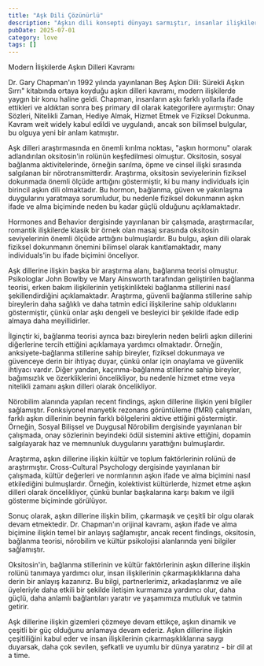 ```yaml
---
title: "Aşk Dili Çözünürlü"
description: "Aşkın dili konsepti dünyayı sarmıştır, insanlar ilişkilerde sevgiyi nasıl verdiklerini ve aldıklarını anlamalarına yardımcı olur. Ancak bu olgunun ..."
pubDate: 2025-07-01
category: love
tags: []
---
```


Modern İlişkilerde Aşkın Dilleri Kavramı

Dr. Gary Chapman'ın 1992 yılında yayınlanan  Beş Aşkın Dili: Sürekli Aşkın Sırrı" kitabında ortaya koyduğu aşkın dilleri kavramı, modern ilişkilerde yaygın bir konu haline geldi. Chapman, insanların aşkı farklı yollarla ifade ettikleri ve aldıktan sonra beş primary dil olarak kategorilere ayırmıştır: Onay Sözleri, Nitelikli Zaman, Hediye Almak, Hizmet Etmek ve Fiziksel Dokunma. Kavram weit widely kabul edildi ve uygulandı, ancak son bilimsel bulgular, bu olguya yeni bir anlam katmıştır.

Aşk dilleri araştırmasında en önemli kırılma noktası, "aşkın hormonu" olarak adlandırılan oksitosin'in rolünün keşfedilmesi olmuştur. Oksitosin, sosyal bağlanma aktivitelerinde, örneğin sarılma, öpme ve cinsel ilişki sırasında salgılanan bir nörotransmitterdir. Araştırma, oksitosin seviyelerinin fiziksel dokunmada önemli ölçüde arttığını göstermiştir, ki bu many individuals için birincil aşkın dili olmaktadır. Bu hormon, bağlanma, güven ve yakınlaşma duygularını yaratmaya sorumludur, bu nedenle fiziksel dokunmanın aşkın ifade ve alma biçiminde neden bu kadar güçlü olduğunu açıklamaktadır.

Hormones and Behavior dergisinde yayınlanan bir çalışmada, araştırmacılar, romantik ilişkilerde klasik bir örnek olan masaj sırasında oksitosin seviyelerinin önemli ölçüde arttığını bulmuşlardır. Bu bulgu, aşkın dili olarak fiziksel dokunmanın önemini bilimsel olarak kanıtlamaktadır, many individuals'in bu ifade biçimini önceliyor.

Aşk dillerine ilişkin başka bir araştırma alanı, bağlanma teorisi olmuştur. Psikologlar John Bowlby ve Mary Ainsworth tarafından geliştirilen bağlanma teorisi, erken bakım ilişkilerinin yetişkinlikteki bağlanma stillerini nasıl şekillendirdiğini açıklamaktadır. Araştırma, güvenli bağlanma stillerine sahip bireylerin daha sağlıklı ve daha tatmin edici ilişkilerine sahip olduklarını göstermiştir, çünkü onlar aşkı dengeli ve besleyici bir şekilde ifade edip almaya daha meyillidirler.

İlginçtir ki, bağlanma teorisi ayrıca bazı bireylerin neden belirli aşkın dillerini diğerlerine tercih ettiğini açıklamaya yardımcı olmaktadır. Örneğin, anksiyete-bağlanma stillerine sahip bireyler, fiziksel dokunmaya ve güvenceye derin bir ihtiyaç duyar, çünkü onlar için onaylama ve güvenlik ihtiyacı vardır. Diğer yandan, kaçınma-bağlanma stillerine sahip bireyler, bağımsızlık ve özerkliklerini öncelikliyor, bu nedenle hizmet etme veya nitelikli zamanı aşkın dilleri olarak öncelikliyor.

Nörobilim alanında yapılan recent findings, aşkın dillerine ilişkin yeni bilgiler sağlamıştır. Fonksiyonel manyetik rezonans görüntüleme (fMRI) çalışmaları, farklı aşkın dillerinin beynin farklı bölgelerini aktive ettiğini göstermiştir. Örneğin, Sosyal Bilişsel ve Duygusal Nörobilim dergisinde yayınlanan bir çalışmada, onay sözlerinin beyindeki ödül sistemini aktive ettiğini, dopamin salgılayarak haz ve memnunluk duygularını yarattığını bulmuşlardır.

Araştırma, aşkın dillerine ilişkin kültür ve toplum faktörlerinin rolünü de araştırmıştır. Cross-Cultural Psychology dergisinde yayınlanan bir çalışmada, kültür değerleri ve normlarının aşkın ifade ve alma biçimini nasıl etkilediğini bulmuşlardır. Örneğin, kolektivist kültürlerde, hizmet etme aşkın dilleri olarak öncelikliyor, çünkü bunlar başkalarına karşı bakım ve ilgili gösterme biçiminde görülüyor.

Sonuç olarak, aşkın dillerine ilişkin bilim, çıkarmaşık ve çeşitli bir olgu olarak devam etmektedir. Dr. Chapman'ın orijinal kavramı, aşkın ifade ve alma biçimine ilişkin temel bir anlayış sağlamıştır, ancak recent findings, oksitosin, bağlanma teorisi, nörobilim ve kültür psikolojisi alanlarında yeni bilgiler sağlamıştır.

Oksitosin'in, bağlanma stillerinin ve kültür faktörlerinin aşkın dillerine ilişkin rolünü tanımaya yardımcı olur, insan ilişkilerinin çıkarmaşıklıklarına daha derin bir anlayış kazanırız. Bu bilgi, partnerlerimiz, arkadaşlarımız ve aile üyeleriyle daha etkili bir şekilde iletişim kurmamıza yardımcı olur, daha güçlü, daha anlamlı bağlantıları yaratır ve yaşamımıza mutluluk ve tatmin getirir.

Aşk dillerine ilişkin gizemleri çözmeye devam ettikçe, aşkın dinamik ve çeşitli bir güç olduğunu anlamaya devam ederiz. Aşkın dillerine ilişkin çeşitliliğini kabul eder ve insan ilişkilerinin çıkarmaşıklıklarına saygı duyarsak, daha çok sevilen, şefkatli ve uyumlu bir dünya yaratırız - bir dil at a time.